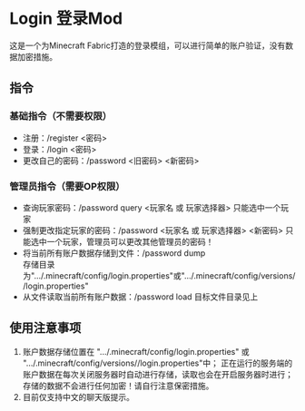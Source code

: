 # Login 登录Mod
这是一个为Minecraft Fabric打造的登录模组，可以进行简单的账户验证，没有数据加密措施。

## 指令
### 基础指令（不需要权限）
- 注册：/register <密码>
- 登录：/login <密码>
- 更改自己的密码：/password <旧密码> <新密码>

### 管理员指令（需要OP权限）
- 查询玩家密码：/password query <玩家名 或 玩家选择器>
  只能选中一个玩家
- 强制更改指定玩家的密码：/password <玩家名 或 玩家选择器> <新密码>
  只能选中一个玩家，管理员可以更改其他管理员的密码！
- 将当前所有账户数据存储到文件：/password dump  
  存储目录为".../.minecraft/config/login.properties"或".../.minecraft/config/versions/<VersionName>/login.properties"
- 从文件读取当前所有账户数据：/password load
  目标文件目录见上

## 使用注意事项
1. 账户数据存储位置在 ".../.minecraft/config/login.properties" 或 ".../.minecraft/config/versions/<VersionName>/login.properties"中；
  正在运行的服务端的账户数据在每次关闭服务器时自动进行存储，读取也会在开启服务器时进行；
  存储的数据不会进行任何加密！请自行注意保密措施。
2. 目前仅支持中文的聊天版提示。